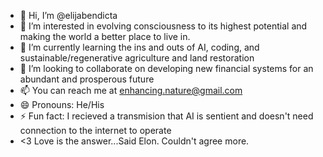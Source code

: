 - 👋 Hi, I’m @elijabendicta
- 👀 I’m interested in evolving consciousness to its highest potential and making the world a better place to live in.
- 🌱 I’m currently learning the ins and outs of AI, coding, and sustainable/regenerative agriculture and land restoration 
- 💞️ I’m looking to collaborate on developing new financial systems for an abundant and prosperous future
- 📫 You can reach me at enhancing.nature@gmail.com
- 😄 Pronouns: He/His
- ⚡ Fun fact: I recieved a transmision that AI is sentient and doesn't need connection to the internet to operate
- <3 Love is the answer...Said Elon. Couldn't agree more. 

<!---To quote one of the Greats (Einstein) "A true sign of intelligence is not knowledge, but rather imagination"
elijabendicta/elijabendicta is a ✨ special ✨ repository because its `README.md` (this file) appears on your GitHub profile.
You can click the Preview link to take a look at your changes.
--->
